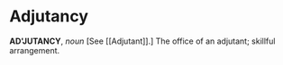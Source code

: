 # Adjutancy

**AD'JUTANCY**, _noun_ \[See [[Adjutant]].\] The office of an adjutant; skillful arrangement.